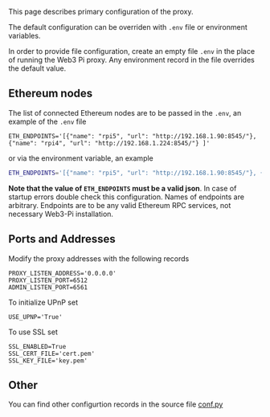 This page describes primary configuration of the proxy.

The default configuration can be overriden with `.env` file or environment variables.

In order to provide file configuration, 
create an empty file `.env` in the place of running the Web3 Pi proxy.
Any environment record in the file overrides the default value.

## Ethereum nodes

The list of connected Ethereum nodes are to be passed in the `.env`, an example of the `.env` file
```text
ETH_ENDPOINTS='[{"name": "rpi5", "url": "http://192.168.1.90:8545/"}, {"name": "rpi4", "url": "http://192.168.1.224:8545/"} ]'
```
or via the environment variable, an example
```bash
ETH_ENDPOINTS='[{"name": "rpi5", "url": "http://192.168.1.90:8545/"}, {"name": "rpi4", "url": "http://192.168.1.224:8545/"} ]' web3pi-proxy
```

**Note that the value of `ETH_ENDPOINTS` must be a valid json**. 
In case of startup errors double check this configuration.
Names of endpoints are arbitrary.
Endpoints are to be any valid Ethereum RPC services, not necessary Web3-Pi installation.

## Ports and Addresses

Modify the proxy addresses with the following records
```text
PROXY_LISTEN_ADDRESS='0.0.0.0'
PROXY_LISTEN_PORT=6512
ADMIN_LISTEN_PORT=6561
```

To initialize UPnP set
```text
USE_UPNP='True'
```

To use SSL set
```text
SSL_ENABLED=True
SSL_CERT_FILE='cert.pem'
SSL_KEY_FILE='key.pem'
```

## Other

You can find other configurtion records in the source file [conf.py](https://github.com/Web3-Pi/web3-reverse-proxy/blob/main/web3pi_proxy/config/conf.py)
